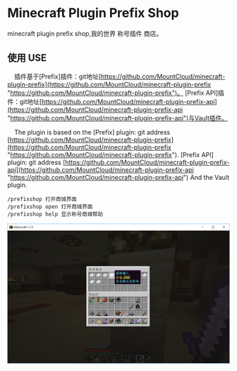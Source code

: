 # Minecraft Plugin Prefix Shop
minecraft plugin prefix shop,我的世界 称号插件 商店。

## 使用 USE

&nbsp;&nbsp;&nbsp;&nbsp;插件基于[Prefix]插件：git地址[https://github.com/MountCloud/minecraft-plugin-prefix](https://github.com/MountCloud/minecraft-plugin-prefix "https://github.com/MountCloud/minecraft-plugin-prefix")。
[Prefix API]插件：git地址[https://github.com/MountCloud/minecraft-plugin-prefix-api](https://github.com/MountCloud/minecraft-plugin-prefix-api "https://github.com/MountCloud/minecraft-plugin-prefix-api")与Vault插件。

&nbsp;&nbsp;&nbsp;&nbsp;The plugin is based on the [Prefix] plugin: git address [https://github.com/MountCloud/minecraft-plugin-prefix](https://github.com/MountCloud/minecraft-plugin-prefix "https://github.com/MountCloud/minecraft-plugin-prefix").
[Prefix API] plugin: git address [https://github.com/MountCloud/minecraft-plugin-prefix-api](https://github.com/MountCloud/minecraft-plugin-prefix-api "https://github.com/MountCloud/minecraft-plugin-prefix-api") And the Vault plugin.

	/prefixshop 打开商城界面
	/prefixshop open 打开商城界面
	/prefixshop help 显示称号商城帮助

<div align=center><img src="info.png" width="600"/></div>
